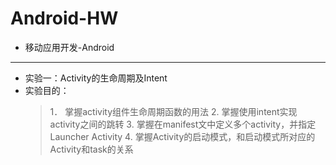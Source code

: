 # Android-HW
*    移动应用开发-Android
  ---
*    实验一：Activity的生命周期及Intent
*    实验目的：
     >    1． 掌握activity组件生命周期函数的用法
     >    2.  掌握使用intent实现activity之间的跳转
     >    3.  掌握在manifest文中定义多个activity，并指定Launcher Activity
     >    4.  掌握Activity的启动模式，和启动模式所对应的Activity和task的关系
     
  

